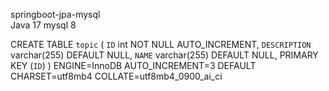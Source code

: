 springboot-jpa-mysql   
Java 17 mysql 8 






CREATE TABLE `topic` (
  `ID` int NOT NULL AUTO_INCREMENT,
  `DESCRIPTION` varchar(255) DEFAULT NULL,
  `NAME` varchar(255) DEFAULT NULL,
  PRIMARY KEY (`ID`)
) ENGINE=InnoDB AUTO_INCREMENT=3 DEFAULT CHARSET=utf8mb4 COLLATE=utf8mb4_0900_ai_ci
